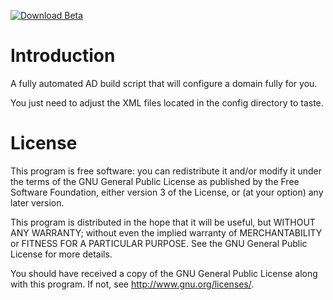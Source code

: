[![Download Beta](https://img.shields.io/badge/BETA-v0.1-red.svg)](https://github.com/OneLogicalMyth/Automated-AD-Setup/archive/v0.1.zip)

# Introduction

A fully automated AD build script that will configure a domain fully for you.

You just need to adjust the XML files located in the config directory to taste.


# License

This program is free software: you can redistribute it and/or modify
it under the terms of the GNU General Public License as published by
the Free Software Foundation, either version 3 of the License, or
(at your option) any later version.

This program is distributed in the hope that it will be useful,
but WITHOUT ANY WARRANTY; without even the implied warranty of
MERCHANTABILITY or FITNESS FOR A PARTICULAR PURPOSE.  See the
GNU General Public License for more details.

You should have received a copy of the GNU General Public License
along with this program.  If not, see http://www.gnu.org/licenses/.
